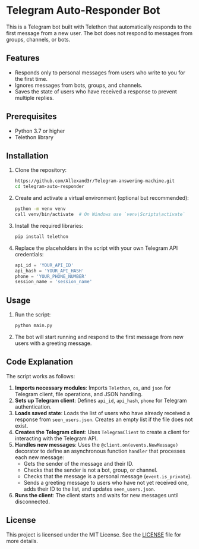 # Telegram Auto-Responder Bot

This is a Telegram bot built with Telethon that automatically responds to the first message from a new user. The bot does not respond to messages from groups, channels, or bots.

## Features

- Responds only to personal messages from users who write to you for the first time.
- Ignores messages from bots, groups, and channels.
- Saves the state of users who have received a response to prevent multiple replies.

## Prerequisites

- Python 3.7 or higher
- Telethon library

## Installation

1. Clone the repository:

    ```sh
    https://github.com/Allexand3r/Telegram-answering-machine.git
    cd telegram-auto-responder
    ```

2. Create and activate a virtual environment (optional but recommended):

    ```sh
    python -m venv venv
    call venv/bin/activate  # On Windows use `venv\Scripts\activate`
    ```

3. Install the required libraries:

    ```sh
    pip install telethon
    ```

4. Replace the placeholders in the script with your own Telegram API credentials:

    ```python
    api_id = 'YOUR_API_ID'
    api_hash = 'YOUR_API_HASH'
    phone = 'YOUR_PHONE_NUMBER'
    session_name = 'session_name'
    ```

## Usage

1. Run the script:

    ```sh
    python main.py
    ```

2. The bot will start running and respond to the first message from new users with a greeting message.

## Code Explanation

The script works as follows:

1. **Imports necessary modules**: Imports `Telethon`, `os`, and `json` for Telegram client, file operations, and JSON handling.
2. **Sets up Telegram client**: Defines `api_id`, `api_hash`, `phone` for Telegram authentication.
3. **Loads saved state**: Loads the list of users who have already received a response from `seen_users.json`. Creates an empty list if the file does not exist.
4. **Creates the Telegram client**: Uses `TelegramClient` to create a client for interacting with the Telegram API.
5. **Handles new messages**: Uses the `@client.on(events.NewMessage)` decorator to define an asynchronous function `handler` that processes each new message:
    - Gets the sender of the message and their ID.
    - Checks that the sender is not a bot, group, or channel.
    - Checks that the message is a personal message (`event.is_private`).
    - Sends a greeting message to users who have not yet received one, adds their ID to the list, and updates `seen_users.json`.
6. **Runs the client**: The client starts and waits for new messages until disconnected.

## License

This project is licensed under the MIT License. See the [LICENSE](LICENSE) file for more details.
